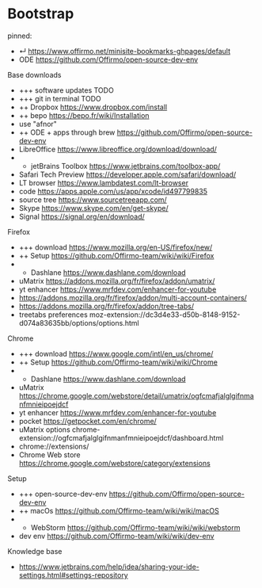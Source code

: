 [comment]: <> (When installing a new computer, this handy page contains all the lings I need)

# Bootstrap

pinned:
- ↵ https://www.offirmo.net/minisite-bookmarks-ghpages/default
- ODE https://github.com/Offirmo/open-source-dev-env


Base downloads
- +++ software updates TODO
- +++ git in terminal TODO
- ++ Dropbox https://www.dropbox.com/install
- ++ bepo https://bepo.fr/wiki/Installation
- use "afnor"
- ++ ODE + apps through brew https://github.com/Offirmo/open-source-dev-env
- LibreOffice https://www.libreoffice.org/download/download/
- + jetBrains Toolbox https://www.jetbrains.com/toolbox-app/
- Safari Tech Preview https://developer.apple.com/safari/download/
- LT browser https://www.lambdatest.com/lt-browser
- code https://apps.apple.com/us/app/xcode/id497799835
- source tree https://www.sourcetreeapp.com/
- Skype https://www.skype.com/en/get-skype/
- Signal https://signal.org/en/download/


Firefox
- +++ download https://www.mozilla.org/en-US/firefox/new/
- ++ Setup https://github.com/Offirmo-team/wiki/wiki/Firefox
- + Dashlane https://www.dashlane.com/download
- uMatrix https://addons.mozilla.org/fr/firefox/addon/umatrix/
- yt enhancer https://www.mrfdev.com/enhancer-for-youtube
- https://addons.mozilla.org/fr/firefox/addon/multi-account-containers/
- https://addons.mozilla.org/fr/firefox/addon/tree-tabs/
- treetabs preferences moz-extension://dc3d4e33-d50b-8148-9152-d074a83635bb/options/options.html


Chrome
- +++ download https://www.google.com/intl/en_us/chrome/
- ++ Setup https://github.com/Offirmo-team/wiki/wiki/Chrome
- + Dashlane https://www.dashlane.com/download
- uMatrix https://chrome.google.com/webstore/detail/umatrix/ogfcmafjalglgifnmanfmnieipoejdcf
- yt enhancer https://www.mrfdev.com/enhancer-for-youtube
- pocket https://getpocket.com/en/chrome/
- uMatrix options chrome-extension://ogfcmafjalglgifnmanfmnieipoejdcf/dashboard.html
- chrome://extensions/
- Chrome Web store https://chrome.google.com/webstore/category/extensions


Setup
- +++ open-source-dev-env https://github.com/Offirmo/open-source-dev-env
- ++ macOs https://github.com/Offirmo-team/wiki/wiki/macOS
- + WebStorm https://github.com/Offirmo-team/wiki/wiki/webstorm
- dev env https://github.com/Offirmo-team/wiki/wiki/dev-env


Knowledge base
- https://www.jetbrains.com/help/idea/sharing-your-ide-settings.html#settings-repository
